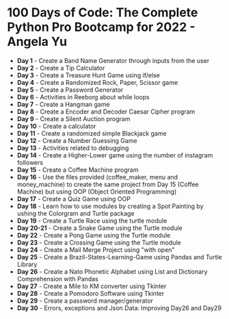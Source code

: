 # 100 Days of Code: The Complete Python Pro Bootcamp for 2022 - Angela Yu

* **Day 1** - Create a Band Name Generator through inputs from the user<br/>
* **Day 2** - Create a Tip Calculator<br/>
* **Day 3** - Create a Treasure Hunt Game using if/else<br/>
* **Day 4** - Create a Randomized Rock, Paper, Scissor game<br/>
* **Day 5** - Create a Password Generator<br/>
* **Day 6** - Activities in Reeborg about while loops <br/>
* **Day 7** - Create a Hangman game<br/>
* **Day 8** - Create a Encoder and Decoder Caesar Cipher program<br/>
* **Day 9** - Create a Silent Auction program<br/>
* **Day 10** - Create a calculator<br/>
* **Day 11** - Create a randomized simple Blackjack game<br/>
* **Day 12** - Create a Number Guessing Game<br/>
* **Day 13** - Activities related to debugging<br/>
* **Day 14** - Create a Higher-Lower game using the number of instagram followers <br/>
* **Day 15** - Create a Coffee Machine program<br/>
* **Day 16** - Use the files provided (coffee_maker, menu and money_machine) to create the same project from Day 15 (Coffee Machine) but using OOP (Object Oriented Programming)<br/>
* **Day 17** - Create a Quiz Game using OOP
* **Day 18** - Learn how to use modules by creating a Spot Painting by ushing the Colorgram and Turtle package
* **Day 19** - Create a Turtle Race using the turtle module
* **Day 20-21** - Create a Snake Game using the Turtle module
* **Day 22** - Create a Pong Game using the Turtle module
* **Day 23** - Create a Crossing Game using the Turtle module
* **Day 24** - Create a Mail Merge Project using "with open"
* **Day 25** - Create a Brazil-States-Learning-Game using Pandas and Turtle Library
* **Day 26** - Create a Nato Phonetic Alphabet using List and Dictionary Comprehension with Pandas
* **Day 27** - Create a Mile to KM converter using Tkinter
* **Day 28** - Create a Pomodoro Software using Tkinter
* **Day 29** - Create a password manager/generator
* **Day 30** - Errors, exceptions and Json Data: Improving Day26 and Day29
